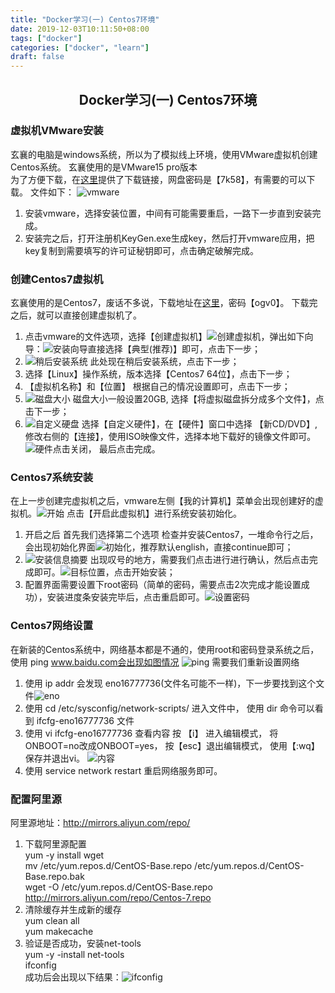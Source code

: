 ```yaml
---
title: "Docker学习(一) Centos7环境"
date: 2019-12-03T10:11:50+08:00
tags: ["docker"]
categories: ["docker", "learn"]
draft: false
---
```

## <center>Docker学习(一) Centos7环境</center>
### 虚拟机VMware安装
玄襄的电脑是windows系统，所以为了模拟线上环境，使用VMware虚拟机创建Centos系统。 玄襄使用的是VMware15 pro版本  
为了方便下载，在[这里](https://pan.baidu.com/s/1VZ4Vg8b5F3TB8wozQ54j8w)提供了下载链接，网盘密码是【7k58】，有需要的可以下载。
文件如下：
![vmware](/images/docker/docker1.png)

1. 安装vmware，选择安装位置，中间有可能需要重启，一路下一步直到安装完成。
2. 安装完之后，打开注册机KeyGen.exe生成key，然后打开vmware应用，把key复制到需要填写的许可证秘钥即可，点击确定破解完成。

### 创建Centos7虚拟机
玄襄使用的是Centos7，废话不多说，下载地址在[这里](https://pan.baidu.com/s/1GoyC5kRicueZ2x_7VggvHg)，密码【ogv0】。
下载完之后，就可以直接创建虚拟机了。

1. 点击vmware的文件选项，选择【创建虚拟机】![创建虚拟机](/images/docker/docker1-1.png)，弹出如下向导：![安装向导](/images/docker/docker1-2.png)直接选择【典型(推荐)】即可，点击下一步；
2. ![稍后安装系统](/images/docker/docker1-3.png) 此处现在稍后安装系统，点击下一步；
3. 选择【Linux】操作系统，版本选择【Centos7 64位】，点击下一步；
4. 【虚拟机名称】和【位置】  根据自己的情况设置即可，点击下一步；
5. ![磁盘大小](/images/docker/docker1-4.png) 磁盘大小一般设置20GB, 选择【将虚拟磁盘拆分成多个文件】，点击下一步；
6. ![自定义硬盘](/images/docker/docker1-5.png) 选择【自定义硬件】，在【硬件】窗口中选择 【新CD/DVD】,修改右侧的【连接】，使用ISO映像文件，选择本地下载好的镜像文件即可。
![硬件](/images/docker/docker1-6.png)点击关闭， 最后点击完成。

### Centos7系统安装
在上一步创建完虚拟机之后，vmware左侧【我的计算机】菜单会出现创建好的虚拟机。![开始](/images/centos/centos1-1.png)
点击【开启此虚拟机】进行系统安装初始化。

1. 开启之后  首先我们选择第二个选项 检查并安装Centos7，一堆命令行之后，会出现初始化界面![初始化](/images/centos/centos1-2.png)，推荐默认english，直接continue即可；
2. ![安装信息摘要](/images/centos/centos1-3.png) 出现叹号的地方，需要我们点击进行进行确认，然后点击完成即可。![目标位置](/images/centos/centos1-4.png)，点击开始安装；
3. 配置界面需要设置下root密码（简单的密码，需要点击2次完成才能设置成功），安装进度条安装完毕后，点击重启即可。![设置密码](/images/centos/centos1-5.png)

### Centos7网络设置
在新装的Centos系统中，网络基本都是不通的，使用root和密码登录系统之后，使用 ping www.baidu.com会出现如图情况 ![ping](/images/centos/centos1-6.png)
需要我们重新设置网络
1. 使用 ip addr 会发现 eno16777736(文件名可能不一样)，下一步要找到这个文件![eno](/images/centos/centos1-7.png)
2. 使用 cd /etc/sysconfig/network-scripts/  进入文件中， 使用 dir 命令可以看到 ifcfg-eno16777736 文件
3. 使用 vi ifcfg-eno16777736  查看内容 按 【i】 进入编辑模式， 将ONBOOT=no改成ONBOOT=yes， 按【esc】退出编辑模式， 使用【:wq】保存并退出vi。 ![内容](/images/centos/centos1-8.png)
4. 使用 service network restart 重启网络服务即可。

### 配置阿里源

阿里源地址：<http://mirrors.aliyun.com/repo/>
    
1. 下载阿里源配置  
    yum -y install wget  
    mv /etc/yum.repos.d/CentOS-Base.repo /etc/yum.repos.d/CentOS-Base.repo.bak  
    wget -O /etc/yum.repos.d/CentOS-Base.repo http://mirrors.aliyun.com/repo/Centos-7.repo
2. 清除缓存并生成新的缓存  
    yum clean all  
    yum makecache  
3. 验证是否成功，安装net-tools  
    yum -y -install net-tools  
    ifconfig  
    成功后会出现以下结果：![ifconfig](/images/centos/centos1-9.png)
